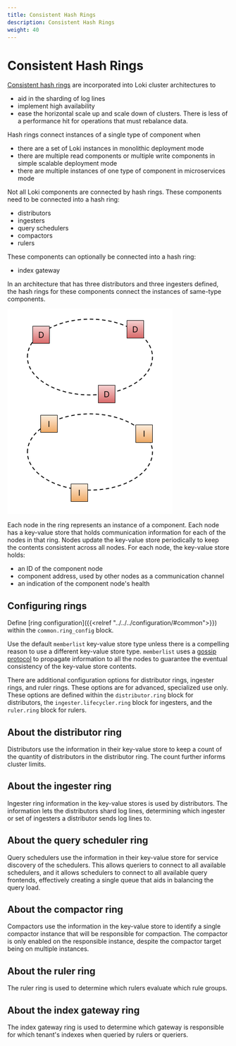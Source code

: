 ```yaml
---
title: Consistent Hash Rings
description: Consistent Hash Rings
weight: 40
---
```

# Consistent Hash Rings

[Consistent hash rings](https://en.wikipedia.org/wiki/Consistent_hashing)
are incorporated into Loki cluster architectures to

- aid in the sharding of log lines
- implement high availability
- ease the horizontal scale up and scale down of clusters.
There is less of a performance hit for operations that must rebalance data.

Hash rings connect instances of a single type of component when

- there are a set of Loki instances in monolithic deployment mode
- there are multiple read components or multiple write components in
simple scalable deployment mode
- there are multiple instances of one type of component in microservices mode

Not all Loki components are connected by hash rings.
These components need to be connected into a hash ring:

- distributors
- ingesters
- query schedulers
- compactors
- rulers

These components can optionally be connected into a hash ring:
- index gateway

In an architecture that has three distributors and three ingesters defined,
the hash rings for these components connect the instances of same-type components.

![distributor and ingester rings](./ring-overview.png)

Each node in the ring represents an instance of a component.
Each node has a key-value store that holds communication information
for each of the nodes in that ring.
Nodes update the key-value store periodically to keep the contents consistent
across all nodes.
For each node, the key-value store holds:

- an ID of the component node
- component address, used by other nodes as a communication channel
- an indication of the component node's health

## Configuring rings

Define [ring configuration]({{<relref "../../../configuration/#common">}}) within the `common.ring_config` block.

Use the default `memberlist` key-value store type unless there is
a compelling reason to use a different key-value store type.
`memberlist` uses a [gossip protocol](https://en.wikipedia.org/wiki/Gossip_protocol)
to propagate information to all the nodes
to guarantee the eventual consistency of the key-value store contents.

There are additional configuration options for distributor rings,
ingester rings, and ruler rings.
These options are for advanced, specialized use only.
These options are defined within the `distributor.ring` block for distributors,
the `ingester.lifecycler.ring` block for ingesters,
and the `ruler.ring` block for rulers.

## About the distributor ring

Distributors use the information in their key-value store
to keep a count of the quantity of distributors in the distributor ring.
The count further informs cluster limits.

## About the ingester ring

Ingester ring information in the key-value stores is used by distributors.
The information lets the distributors shard log lines,
determining which ingester or set of ingesters a distributor sends log lines to.

## About the query scheduler ring

Query schedulers use the information in their key-value store
for service discovery of the schedulers.
This allows queriers to connect to all available schedulers,
and it allows schedulers to connect to all available query frontends,
effectively creating a single queue that aids in balancing the query load.

## About the compactor ring

Compactors use the information in the key-value store to identify
a single compactor instance that will be responsible for compaction.
The compactor is only enabled on the responsible instance,
despite the compactor target being on multiple instances.

## About the ruler ring

The ruler ring is used to determine which rulers evaluate which rule groups.

## About the index gateway ring

The index gateway ring is used to determine which gateway is responsible for which tenant's indexes when queried by rulers or queriers.

